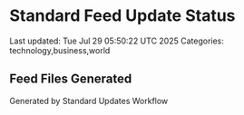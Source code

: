 # Standard Feed Update Status
Last updated: Tue Jul 29 05:50:22 UTC 2025
Categories: technology,business,world

## Feed Files Generated

Generated by Standard Updates Workflow
